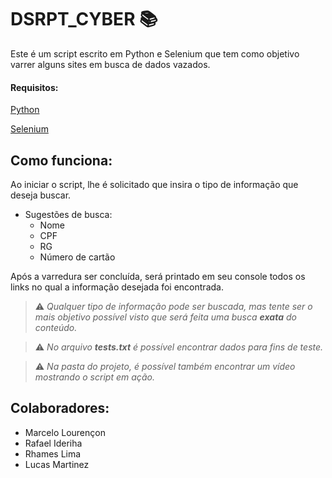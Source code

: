 # DSRPT_CYBER :books:

Este é um script escrito em Python e Selenium que tem como objetivo varrer alguns sites em busca de dados vazados.

#### Requisitos:

[Python](https://www.python.org/)

[Selenium](https://www.selenium.dev/)

## Como funciona: 

Ao iniciar o script, lhe é solicitado que insira o tipo de informação que deseja buscar.

- Sugestões de busca: 
  * Nome
  * CPF
  * RG
  * Número de cartão

Após a varredura ser concluída, será printado em seu console todos os links no qual a informação desejada foi encontrada. 

> :warning: _Qualquer tipo de informação pode ser buscada, mas tente ser o mais objetivo possível visto que será feita uma busca **exata** do conteúdo._

> :warning: _No arquivo **tests.txt** é possível encontrar dados para fins de teste._

> :warning: _Na pasta do projeto, é possível também encontrar um vídeo mostrando o script em ação._

## Colaboradores: 

* Marcelo Lourençon
* Rafael Ideriha
* Rhames Lima
* Lucas Martinez
